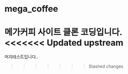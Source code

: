 # mega_coffee
메가커피 사이트 클론 코딩입니다.
<<<<<<< Updated upstream
=======

머지테스트입니다..
>>>>>>> Stashed changes
